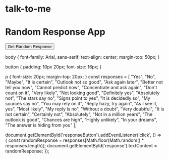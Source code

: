 # talk-to-me
<!DOCTYPE html>
<html lang="en">
<head>
    <meta charset="UTF-8">
    <meta name="viewport" content="width=device-width, initial-scale=1.0">
    <title>Random Response App</title>
    <link rel="stylesheet" href="styles.css">
</head>
<body>
    <h1>Random Response App</h1>
    <button id="responseButton">Get Random Response</button>
    <p id="response"></p>
    <script src="script.js"></script>
</body>
</html>
body {
    font-family: Arial, sans-serif;
    text-align: center;
    margin-top: 50px;
}

button {
    padding: 10px 20px;
    font-size: 16px;
}

p {
    font-size: 20px;
    margin-top: 20px;
}
const responses = [
 "Yes",
        "No",
        "Maybe",
        "It is certain",
        "Outlook not so good",
        "Ask again later",
        "Better not tell you now",
        "Cannot predict now",
        "Concentrate and ask again",
        "Don't count on it",
        "Very likely",
        "Not looking good",
        "Definitely yes",
        "Absolutely not",
        "The stars say no",
        "Signs point to yes",
        "It is decidedly so",
        "My sources say no",
        "You may rely on it",
        "Reply hazy, try again",
        "As I see it, yes",
        "Most likely",
        "My reply is no",
        "Without a doubt",
        "Very doubtful",
        "It is not certain",
        "Certainly not",
        "Absolutely",
        "Not in a million years",
        "The outlook is good",
        "Chances are high",
        "Highly unlikely",
        "In your dreams",
        "The answer is hiding from you"
];

document.getElementById('responseButton').addEventListener('click', () => {
    const randomResponse = responses[Math.floor(Math.random() * responses.length)];
    document.getElementById('response').textContent = randomResponse;
});
